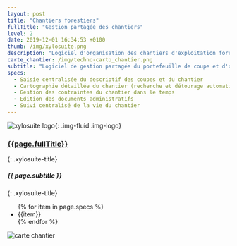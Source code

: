 ```yaml
---
layout: post
title: "Chantiers forestiers"
fullTitle: "Gestion partagée des chantiers"
level: 2
date: 2019-12-01 16:34:53 +0100
thumb: /img/xylosuite.png
description: "Logiciel d'organisation des chantiers d'exploitation forestière"
carte_chantier: /img/techno-carto_chantier.png
subtitle: "Logiciel de gestion partagée du portefeuille de coupe et d'organisation des chantiers forestiers"
specs:
  - Saisie centralisée du descriptif des coupes et du chantier
  - Cartographie détaillée du chantier (recherche et détourage automatique des parcelles cadastrales)
  - Gestion des contraintes du chantier dans le temps
  - Edition des documents administratifs
  - Suivi centralisé de la vie du chantier
---
```


![xylosuite logo]({{page.thumb}}){: .img-fluid .img-logo}

### <a href='./intro#applis' class="text-dark"><i class="fas fa-chevron-left mr-2"></i>{{page.fullTitle}}</a>
{: .xylosuite-title}
##### <strong>{{ page.subtitle }} </strong>
{: .xylosuite-title}

<div class="container p-0 mt-4">
  <div class="row">
    <div class="col-12 col-md-7">  
      <ul class="list-group">
      {% for item in page.specs %}
        <li class="list-group-item">{{item}}</li>
      {% endfor %}
      </ul> 
    </div>
    <div class="col-12 col-md-5 mb-2 mt-3 mt-md-0 mt-lg-0">
      <img src="{{page.carte_chantier}}" alt="carte chantier" class="img-fluid">
    </div>
  </div>  
</div>

